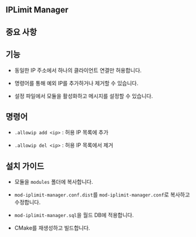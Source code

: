 ## IPLimit Manager

## 중요 사항

## 기능

- 동일한 IP 주소에서 하나의 클라이언트 연결만 허용합니다.

- 명령어를 통해 예외 IP를 추가하거나 제거할 수 있습니다.

- 설정 파일에서 모듈을 활성화하고 메시지를 설정할 수 있습니다.

## 명령어
- `.allowip add <ip>` : 허용 IP 목록에 추가

- `.allowip del <ip>` : 허용 IP 목록에서 제거

## 설치 가이드
- 모듈을 `modules` 폴더에 복사합니다.

- `mod-iplimit-manager.conf.dist`를 `mod-iplimit-manager.conf`로 복사하고 수정합니다.

- `mod-iplimit-manager.sql`을 월드 DB에 적용합니다.

- CMake를 재생성하고 빌드합니다.
